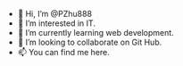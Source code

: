 - 👋 Hi, I’m @PZhu888
- 👀 I’m interested in IT.
- 🌱 I’m currently learning web development.
- 💞️ I’m looking to collaborate on Git Hub.
- 📫 You can find me here.

<!---
PZhu888/PZhu888 is a ✨ special ✨ repository because its `README.md` (this file) appears on your GitHub profile.
You can click the Preview link to take a look at your changes.
--->
